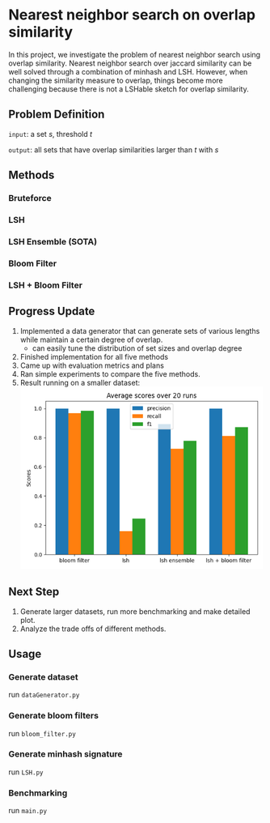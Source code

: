# Nearest neighbor search on overlap similarity
In this project, we investigate the problem of nearest neighbor search using overlap similarity. 
Nearest neighbor search over jaccard similarity can be well solved through a combination of minhash and LSH.
However, when changing the similarity measure to overlap, things become more challenging because there is not a LSHable sketch for overlap similarity.

## Problem Definition
`input`: a set *s*, threshold *t*

`output`: all sets that have overlap similarities larger than *t* with *s* 

## Methods

### Bruteforce

### LSH

### LSH Ensemble (SOTA)

### Bloom Filter

### LSH + Bloom Filter

## Progress Update
1. Implemented a data generator that can generate sets of various lengths while maintain a certain degree of overlap.
    - can easily tune the distribution of set sizes and overlap degree
2. Finished implementation for all five methods
3. Came up with evaluation metrics and plans
4. Ran simple experiments to compare the five methods.
5. Result running on a smaller dataset:
![simple_result.png](simple_result.png)

## Next Step
1. Generate larger datasets, run more benchmarking and make detailed plot.
2. Analyze the trade offs of different methods.

## Usage
### Generate dataset
run `dataGenerator.py`
### Generate bloom filters
run `bloom_filter.py`
### Generate minhash signature
run `LSH.py`
### Benchmarking
run `main.py`